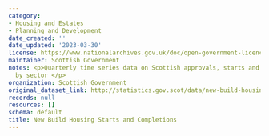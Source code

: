 ```yaml
---
category:
- Housing and Estates
- Planning and Development
date_created: ''
date_updated: '2023-03-30'
license: https://www.nationalarchives.gov.uk/doc/open-government-licence/version/3/
maintainer: Scottish Government
notes: <p>Quarterly time series data on Scottish approvals, starts and completions
  by sector </p>
organization: Scottish Government
original_dataset_link: http://statistics.gov.scot/data/new-build-housing-starts-and-completions
records: null
resources: []
schema: default
title: New Build Housing Starts and Completions
---
```

